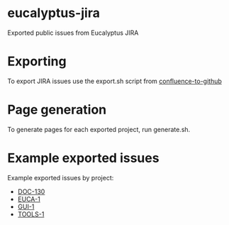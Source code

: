 # eucalyptus-jira
Exported public issues from Eucalyptus JIRA

# Exporting
To export JIRA issues use the export.sh script from [confluence-to-github](https://github.com/sjones4/confluence-to-github/tree/master/jira)

# Page generation
To generate pages for each exported project, run generate.sh.

# Example exported issues
Example exported issues by project:

* [DOC-130](https://rawgit.com/sjones4/eucalyptus-jira/master/generated/doc/DOC-130.html)
* [EUCA-1](https://rawgit.com/sjones4/eucalyptus-jira/master/generated/euca/EUCA-1.html)
* [GUI-1](https://rawgit.com/sjones4/eucalyptus-jira/master/generated/gui/GUI-1.html)
* [TOOLS-1](https://rawgit.com/sjones4/eucalyptus-jira/master/generated/tools/TOOLS-1.html)



